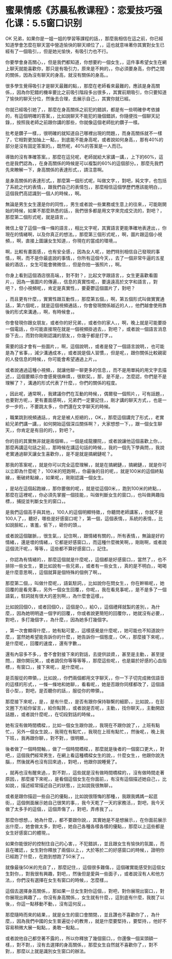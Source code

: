 # 蜜果情感《苏晨私教课程》：恋爱技巧强化课：5.5窗口识别

OK 兄弟，如果你是一姐一姐的學習等課程的話，，那麼我相信在這之前，你已經知道學會怎麼在聊天當中營造愉快的聊天順位了，，這也就意味著你其實對女生已經有了一個吸引，，但是她光愉快，有吸引力也不行。

你要學會身高關心，，但是我們都知道，你想要約一個女生，，這件事希望女生在網上聊天就能喜歡你，那只是有吸引力，原來是不夠的，，你必須要身高，你們之間的關係，因為沒有聊天的身高，就沒有關係的身高。。

很多學生覺得吸引才是聊天最難的點，，那麼在老師看來最難的，應該是身高關係，，因為你犯錯的機率要比之前吸引階段多出很多，，其實前期吸引，你只要知道了愉快的聊天分位，然後去合理，去展示自己，，其實你就已經。

你就已經吸引她了，，那麼在身高關係之前犯的錯誤，都是有一些明確參考依據的，有這個明確的答案，，比如說聊天不能犯的幾個錯誤，你隨便找一個聊天記錄，，按照我老師之前跟你講的那些，你就像這個老師批約鑽子一樣。

批考是鑽子一樣，，很明確的就知道自己哪裡出現的問題，，而身高關係就不一樣了，它相對更加抽上一點，，到底能不能身高呢，或者說如何身高，，那有40%的部分是沒有固定答案的。，既然呢，40%的答案是一人而已。

導致的沒有準確答案。，那麼在這兒呢，老師就給大家講一講，，上下的60%，這也是我們認為，，在身高關係的時候是可以複製的60%的這個部分。，那麼先我們先來瞭解一下，身高關係的表達形式，，請注意啊。

是身高關係的表達形式。，那麼第一個形式呢，叫做文字，，對吧，純文字，也包括了系統之代的表情，，跟我們自己的表情包，，那麼相信這個學歷們應該能明白，，這個我們高認識到一個人的時候，，啊。

無論是男生女生還是你的同性，，男生或者說一些業務或生意上的往來，，可能剛開始的時候，如果不那麼熟悉的話，，我們很多都是用文字來完成交流的，對吧？，那麼第二個形式呢，就是語言，。

微信上發了這個一條一條的語言，，相比文字呢，其實語言更能準確地表達出，，你現在的情緒啊，以及你真正的想法。，那麼第三個形式呢，，啊，圖片跟這個小視頻，，啊，直接上圖讓女生知道，，你現在的當成的環境，。

啊，比較有畫面感，，也有安全感，，因為女人呢，，她們特別相信自己發現的事情，，啊，而不是你最底說的事情，，你所有這個今天，，去了一個非常牛逼的五星級的酒店，，女生可能會微微信，，但是你拍一張照片，，啊。

你身上看到這個酒店很高端，，對不對？，比起文字跟語言，，女生更喜歡看圖片，，因為一張圖片的傳遍，，信息的真實性呢，，要遠遠高於文字和語言，，對吧？，但小視頻呢，，肯定是真實性，，要憂鬱這個圖片了，對吧？

，而且更有什麼，，實實性跟互動性，，那麼第五個，，啊，第五個形式叫做實實通話，，第六個呢，，就是這個視頻通話，，你會發現關係越近的人，，他們越會使用靠後的形式來溝通，，啊，有時候會，。

你會發現你跟女朋友，或者你的好兄弟，，或者你的家人，，啊，晚上就是可能要掛一個電話，，你可能直接現在就是一個視頻掛過去，，對吧？，或者說一個語言消息掛下去，，而對你剛剛認識的朋友，，你幾乎都是打字，。

需要的話才會有一些圖片，，啊，這個說明，，或者是發了一個語言說明，，也可能是為了省事，，減少溝通成本，，或者說是個人習慣，，但是呢，，跟你關係比較親密的人發信息的時候，，你可能會希望通過上片，。

或者說通過這種小視頻，，就讓他聊一聊更多的信息，，而不是用單純的用文字去描述，，這個要顯示你會感覺很麻煩，，很默契。，那，是不是，，怎麼認，你們是不是理解了？，溝通的形式代表了什麼，，你們的關係的程度。

，因此呢，通常啊，，我建議你們在互動的時候，，偶爾發一個照片，，可有話題，，也要對方呢，，更有畫面感啊，，兄弟們一定要記住，，剛才講的聊天方式，，也是一步一步的，，不要跳太多，，你們還在文字聊天的時候。

，職業跳到視頻通話，，肯定是被人拒絕的，，OK，，那麼這個講完了形式，，老實給兄弟們講一講，，如何開始這個深瓜關係啊？，大家想想一下，，跟一個女生聊天，，你肯定是有目的的，，對吧？。

你的目的其實無非就是兩個嘛，，一個是成龍腰院，，或者說讓他這個喜歡上你，，那麼再講這句話之前，，那時候在講這句話的時候，，我的一個先下學員問，，我說老實通過聊天讓女生喜歡你，，是不是就是搞網鏈呢？。

那我的答案呢，，就是你可以完全這麼理解，，就是在搞網鏈，，搞網鏈，，就是你可以立即為什麼呢？，100米的短跑啊，，你最後的目的呢，，就是100米的這個終點線，，衝破終點線，，如果呢，，剛剛認識一個女生。

，是站在這個起跑線，，那你要做的呢，，就是從這個0米，，跑到100米的終點，，那麼在這裡呢，，你必須先掌握一個技能，，叫做判斷女生的窗口，，也叫做興趣指標，，捕捉並判斷女生的窗口，。

是我們這個高手與其他，，100人的這個明顯特徵，，你聽問老師講客，，你就不是100人了，，聽好，哪些是好感窗口呢？，第一個，這個表情，，系統的表情，，比如說臉紅，，害羞，偷下，，砸你的頭，。

或者說這個皺脈，，很生氣，，記住啊，，跟情緒有關的，，所有表情，，無論是好的情緒，，還是壞的情緒，，它都是好感窗口，，而這種什麼微笑啊，，剛剛啊，或者說這個流汗呢，，等等，，這些都不算好感窗口，，記住。

，你認為有情緒的，，那麼這個就是什麼呢，，這個都是好感窗口，，當然了，，也不排除一些女生，，要比如說有一些兄弟，，或者有一些女生，，真的是不明白，，喝喝是什麼意思啊，，這個就算是個特殊的個例了啊，。

那麼第二個，，叫做什麼呢，，語氣駐詞，，比如說你在問女生，，你在幹嘛呢，，她回覆的是看見事，，另外一個女生回覆，，你呢，，我在看見事呢，，是不是多了一個語氣，，駐詞就有很大的差別啊，，為什麼會這樣，。

比如說回個O，，或者回個O，，這個是O，，給O，，這個禮拜就製的差別，，為什麼，，因為她明明退一個字的回覆，，你或者說更簡短的回覆你，，她就沒有必要，，對吧，，多打幾個字，，為什麼，，因為她多打幾個字。

，第一次會顯得什麼，，她有點可愛，，這樣感覺是什麼呢，，她可能也不知道說什麼，，當然她希望能告訴你的什麼，，她告訴你一個態度，，OK，，那麼接下來呢，，是什麼呢，，回覆的速度，，還有字數，。

還有內容多不多，，會不會對接下來的對話，去提供談資，，甚至是主動，，甚至提問，，跟你開玩笑，，或者調侃你等等等等，，那麼這些呢，，也是屬於好感的心血指標，，有窗口，，接下來呢，，是什麼呢，。

是否服從的帶領，，比如說，，你們兩個都用文字聊天，，你一下子切完成微信語音的這樣的形式，，一條一條地和她聊，，看看呢，，她是否跟你同樣都改了，這個語音小型，，對吧，是否聽你的話，，服從你的帶領，。

那麼接下來呢，，是，，是有什麼，，是否有跟你保持聯繫的細節，，比如說，，在彭文圈下方給你留言，，給你點贊，，或者說是否呢，，主動，，找你聊天，，主動開啟話題，，或者說什麼呢，，在切段對話的時候，。

她有沒有做時間橋樑，，比如一個女生跟你說，，我現在不跟你說了，，上班有點忙，，另外一個女生說，，我現在有點忙，，我現在上班有點忙，，然後呢，，晚上我下班，，我再跟你聊，，對不對，，很明顯，。

後者做了一個時間軸，，做了一個時間橋樑，，那麼就是後者的一個窗口更大，，對吧，，這個我們經常男生，在網上看這種橋樑女生的說，，什麼女生，，他跟你說洗腦，，然後就再也沒有回來過，，對吧，，他跟你說睡覺了。

，就再也沒有醒來過，，對不對，，這些就是沒有做時間橋樑的，，沒有做時間走著原因，，那麼接下來呢，，是看個這個女生在你面前，，有沒有這個描述她自己，，比如說，，描述經常描述自己的狀態，，比如說我很無聊，。

或者是跟你描迴一些自己的優點，，比如說很隱悔的那種，，我跟我媽媽一起逛街，，這個側面展示她自己很笑的事，，我今天乾了一天的家務活，，對吧，我今天做了太多手的這個，，這個弄傷了，，對吧，弄疼我了，。

那麼你想想，，她為什麼，，都不要跟你說，，其實她是不是想展示，，在你面前展示出什麼，，她會做太多，對吧，，她自己各種各樣各樣的優點，，那麼以上這些都是女生好感窗口的體現，。

如果你能很好的控制住自己的心害，，不犯錯誤，，並且跟女生有愉快的氛圍，，而且在確認，，女生對你釋放了兩個以上，，大於等於二的好感窗口的時候，，證明你已經跑了什麼，，在跑到想跑了50米了，。

就像最後50米的充自了，，那麼記住，，這個很多難傷，，這個確實能感受到這個女生對你，，對我很有興趣，對吧，，然後但是愛與一些面子，，或者說沒有人和他方法，，你們沒有選擇在女生有窗口的時候，，怎麼樣，。

這個去選擇身高關係，，那如果一旦女生對你這個，，對吧，對你展現出窗口，，對你展現出興趣了，，你沒有身高關係，，女生就有什麼，，這到底有什麼，我脫了以後，，你這一點移動不動，，沒有這何反，。

那麼隨時而來的結果，，就是女生的窗口會關閉，，並且讚也不喜歡你了，，為什麼，，因為我們中國的女生普遍從小的教育，，就是什麼要堅持，，要堅持，，他好不容易稍微大展一點點，，勇敢一點點，。

或者說他自己都空著不露的，，所以你釋放了幾個窗口，，你還像一個呆頭額一樣，，對不對，，沒有去選擇的身高關係，，那麼女生自然就不喜歡你了，，對不對，，那麼以上就是識別女生窗口的辦法。


